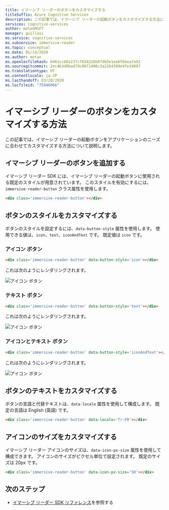 ```yaml
---
title: イマーシブ リーダーのボタンをカスタマイズする
titleSuffix: Azure Cognitive Services
description: この記事では、イマーシブ リーダーの起動ボタンをカスタマイズする方法について説明します。
services: cognitive-services
author: metanMSFT
manager: guillasi
ms.service: cognitive-services
ms.subservice: immersive-reader
ms.topic: conceptual
ms.date: 01/14/2020
ms.author: metan
ms.openlocfilehash: 6461cc60a237cf834226b07db5e1ea6fbbea7a92
ms.sourcegitcommit: 2ec4b3d0bad7dc0071400c2a2264399e4fe34897
ms.translationtype: HT
ms.contentlocale: ja-JP
ms.lasthandoff: 03/28/2020
ms.locfileid: "75946066"
---
```

# <a name="how-to-customize-the-immersive-reader-button"></a>イマーシブ リーダーのボタンをカスタマイズする方法

この記事では、イマーシブ リーダーの起動ボタンをアプリケーションのニーズに合わせてカスタマイズする方法について説明します。

## <a name="add-the-immersive-reader-button"></a>イマーシブ リーダーのボタンを追加する

イマーシブ リーダー SDK には、イマーシブ リーダーの起動ボタンに使用される既定のスタイルが用意されています。 このスタイルを有効にするには、`immersive-reader-button` クラス属性を使用します。

```html
<div class='immersive-reader-button'></div>
```

## <a name="customize-the-button-style"></a>ボタンのスタイルをカスタマイズする

ボタンのスタイルを設定するには、`data-button-style` 属性を使用します。 使用できる値は、`icon`、`text`、`iconAndText` です。 既定値は `icon` です。

### <a name="icon-button"></a>アイコン ボタン

```html
<div class='immersive-reader-button' data-button-style='icon'></div>
```

これは次のようにレンダリングされます。

![アイコン ボタン](./media/button-icon.png)

### <a name="text-button"></a>テキスト ボタン

```html
<div class='immersive-reader-button' data-button-style='text'></div>
```

これは次のようにレンダリングされます。

![アイコン ボタン](./media/button-text.png)

### <a name="icon-and-text-button"></a>アイコンとテキスト ボタン

```html
<div class='immersive-reader-button' data-button-style='iconAndText'></div>
```

これは次のようにレンダリングされます。

![アイコン ボタン](./media/button-icon-and-text.png)

## <a name="customize-the-button-text"></a>ボタンのテキストをカスタマイズする

ボタンの言語と代替テキストは、`data-locale` 属性を使用して構成します。 既定の言語は English (英語) です。

```html
<div class='immersive-reader-button' data-locale='fr-FR'></div>
```

## <a name="customize-the-size-of-the-icon"></a>アイコンのサイズをカスタマイズする

イマーシブ リーダー アイコンのサイズは、`data-icon-px-size` 属性を使用して構成できます。 アイコンのサイズがピクセル単位で設定されます。 既定のサイズは 20px です。

```html
<div class='immersive-reader-button' data-icon-px-size='50'></div>
```

## <a name="next-steps"></a>次のステップ

* [イマーシブ リーダー SDK リファレンス](./reference.md)を参照する